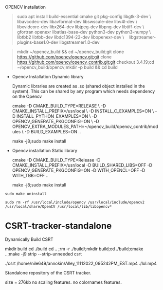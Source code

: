 OPENCV installation

> sudo apt install build-essential cmake git pkg-config libgtk-3-dev \    libavcodec-dev libavformat-dev libswscale-dev libv4l-dev \    libxvidcore-dev libx264-dev libjpeg-dev libpng-dev libtiff-dev \    gfortran openexr libatlas-base-dev python3-dev python3-numpy \    libtbb2 libtbb-dev libdc1394-22-dev libopenexr-dev \    libgstreamer-plugins-base1.0-dev libgstreamer1.0-dev
> 

> mkdir ~/opencv_build && cd ~/opencv_build;git clone https://github.com/opencv/opencv.git;git clone https://github.com/opencv/opencv_contrib.git;git checkout 3.4.19;cd ~/opencv_build/opencv;mkdir -p build && cd build
>

- Opencv Installation Dynamic library
    
    Dynamic libraries are created as .so (shared object installed in the system). This can be shared by any program which needs dependency on the Opencv
    
    cmake -D CMAKE_BUILD_TYPE=RELEASE \ -D CMAKE_INSTALL_PREFIX=/usr/local \ -D INSTALL_C_EXAMPLES=ON \ -D INSTALL_PYTHON_EXAMPLES=ON \ -D OPENCV_GENERATE_PKGCONFIG=ON \ -D OPENCV_EXTRA_MODULES_PATH=~/opencv_build/opencv_contrib/modules \ -D BUILD_EXAMPLES=ON ..
    
    make -j8;sudo make install
    
- Opencv installation Static library
    
    cmake -D CMAKE_BUILD_TYPE=Release -D CMAKE_INSTALL_PREFIX=/usr/local -D BUILD_SHARED_LIBS=OFF -D OPENCV_GENERATE_PKGCONFIG=ON -D WITH_OPENCL=OFF -D WITH_TBB=OFF ..
    
    make -j8;sudo make install
    
`sudo make uninstall`

`sudo rm -rf /usr/local/include/opencv /usr/local/include/opencv2 /usr/local/share/OpenCV /usr/local/lib/libopencv*`

# CSRT-tracker-standalone
Dynamically Build CSRT

mkdir build
cd ./build
cd .. ;rm -r ./build/;mkdir build;cd ./build;cmake ..;make -j9
strip --strip-unneeded csrt 

./csrt /home/nile649/annokin/Alley_11112022_095242PM_EST.mp4  ./lol.mp4

Standalone repository of the CSRT tracker.

size = 276kb
no scaling features.
no colornames features.
